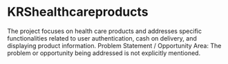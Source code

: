 # KRShealthcareproducts
 The project focuses on health care products and addresses specific functionalities related to user authentication, cash on delivery, and displaying product information.  Problem Statement / Opportunity Area: The problem or opportunity being addressed is not explicitly mentioned. 
